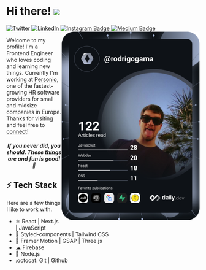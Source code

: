 <h1 align="left">Hi there! <img src="https://user-images.githubusercontent.com/1108261/111002547-689cb200-8364-11eb-9130-ad135120e3c6.gif" width="30px"></h1>

<div align="left">  
  <!-- Twitter Badge -->
  <a href="https://twitter.com/rodrigogamadev">
    <img
      src="https://img.shields.io/twitter/follow/rodrigogamadev?label=Twitter&logo=twitter&style=flat-square&color=1da1f2&logoColor=ffffff"
      alt="Twitter"
    />
  </a>
  
  <!-- Linkedin Badge -->
  <a href="https://www.linkedin.com/in/rodrigogamadev/">
    <img
      src="https://img.shields.io/static/v1?logo=linkedin&style=flat-square&color=0072b1&label=LinkedIn&message=%E2%98%86"
      alt="LinkedIn"
    />
  </a>
  
  <!-- Instagram Badge -->
  <a href="https://www.instagram.com/rodrigogamadev/" target="_blank">
    <img src="https://img.shields.io/static/v1?logo=instagram&logoColor=fff&style=flat-square&color=0072b1&label=Instagram&message=%E2%98%86" alt="Instagram Badge" />
  </a>
  
  <!-- Medium Badge -->
  <a href="https://medium.com/@rodrigogamadev" target="_blank">
    <img src="https://img.shields.io/static/v1?logo=medium&logoColor=fff&style=flat-square&color=0072b1&label=Medium&message=%E2%98%86" alt="Medium Badge" />
  </a>

  <a href="https://api.daily.dev/get?r=rodrigogama" target="_blank">
    <img
      width="360"
      align="right"
      src="https://raw.githubusercontent.com/rodrigogama/rodrigogama/main/devcard.svg"
    />
  </a>
</div>


Welcome to my profile! I'm a Frontend Engineer who loves coding and learning new things. Currently I'm working at [Personio](https://www.personio.com/), one of the fastest-growing HR software providers for small and midsize companies in Europe. Thanks for visiting and feel free to [connect](https://www.linkedin.com/in/rodrigogamadev/)!

<h5 align="center"><em>If you never did, you should. These things are and fun is good! 🎩</em></h5>

## ⚡ Tech Stack

Here are a few things I like to work with.

* :atom_symbol: React | Next.js | JavaScript
* 💅 Styled-components | Tailwind CSS
* 🎉 Framer Motion | GSAP | Three.js
* ☁ Firebase
* 🚀 Node.js
* :octocat: Git | Github
